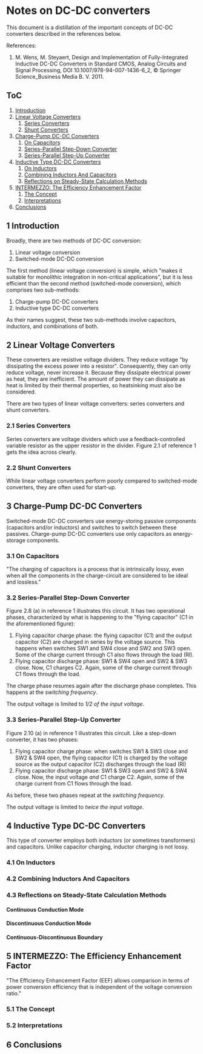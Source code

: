 # Notes on DC-DC converters

This document is a distillation of the important concepts of DC-DC converters described in the references below.

References:
1. M. Wens, M. Steyaert, Design and Implementation of Fully-Integrated Inductive DC-DC Converters in Standard CMOS, Analog Circuits and Signal Processing, DOI 10.1007/978-94-007-1436-6_2, &copy; Springer Science_Business Media B. V. 2011.

## ToC
1. [Introduction](#1-introduction)
2. [Linear Voltage Converters](#2-linear-voltage-converters)
    1. [Series Converters](#21-series-converters)
    2. [Shunt Converters](#22-shunt-converters)
3. [Charge-Pump DC-DC Converters](#3-charge-pump-dc-dc-converters)
    1. [On Capacitors](#31-on-capacitors)
    2. [Series-Parallel Step-Down Converter](#32-series-parallel-step-down-converter)
    3. [Series-Parallel Step-Up Converter](#33-series-parallel-step-up-converter)
4. [Inductive Type DC-DC Converters](#4-inductive-type-dc-dc-converters)
    1. [On Inductors](#41-on-inductors)
    2. [Combining Inductors And Capacitors](#42-combining-inductors-and-capacitors)
    3. [Reflections on Steady-State Calculation Methods](#43-reflections-on-steady-state-calculation-methods)
5. [INTERMEZZO: The Efficiency Enhancement Factor](#5-intermezzo-the-efficiency-enhancement-factor)
    1. [The Concept](#51-the-concept)
    2. [Interpretations](#52-interpretations)
6. [Conclusions](#6-conclusions)

## 1 Introduction
Broadly, there are two methods of DC-DC conversion:
1. Linear voltage conversion
2. Switched-mode DC-DC conversion

The first method (linear voltage conversion) is simple, which "makes it suitable for monolithic integration in non-critical applications", but it is less efficient than the second method (switched-mode conversion), which comprises two sub-methods:

1. Charge-pump DC-DC converters
2. Inductive type DC-DC converters

As their names suggest, these two sub-methods involve capacitors, inductors, and combinations of both.

## 2 Linear Voltage Converters
These converters are resistive voltage dividers. They reduce voltage "by dissipating the excess power into a resistor". Consequently, they can only reduce voltage, never increase it. Because they dissipate electrical power as heat, they are inefficient. The amount of power they can dissipate as heat is limited by their thermal properties, so heatsinking must also be considered.

There are two types of linear voltage converters: series converters and shunt converters.

### 2.1 Series Converters
Series converters are voltage dividers which use a feedback-controlled variable resistor as the upper resistor in the divider. Figure 2.1 of reference 1 gets the idea across clearly.

### 2.2 Shunt Converters
<some stuff about shunt converters>

While linear voltage converters perform poorly compared to switched-mode converters, they are often used for start-up.

## 3 Charge-Pump DC-DC Converters
Switched-mode DC-DC converters use energy-storing passive components (capacitors and/or inductors) and switches to switch between these passives. Charge-pump DC-DC converters use only capacitors as energy-storage components.

### 3.1 On Capacitors
"The charging of capacitors is a process that is intrinsically lossy, even when all the components in the charge-circuit are considered to be ideal and lossless."

### 3.2 Series-Parallel Step-Down Converter
Figure 2.8 (a) in reference 1 illustrates this circuit. It has two operational phases, characterized by what is happening to the "flying capacitor" (C1 in the aforementioned figure):
1. Flying capacitor charge phase: the flying capacitor (C1) and the output capacitor (C2) are charged in series by the voltage source. This happens when switches SW1 and SW4 close and SW2 and SW3 open. Some of the charge current through C1 also flows through the load (Rl).
2. Flying capacitor discharge phase: SW1 & SW4 open and SW2 & SW3 close. Now, C1 charges C2. Again, some of the charge current through C1 flows through the load.

The charge phase resumes again after the discharge phase completes. This happens at the _switching frequency_.

The output voltage is limited to _1/2 of the input voltage_.

### 3.3 Series-Parallel Step-Up Converter
Figure 2.10 (a) in reference 1 illustrates this circuit. Like a step-down converter, it has two phases:
1. Flying capacitor charge phase: when switches SW1 & SW3 close and SW2 & SW4 open, the flying capacitor (C1) is charged by the voltage source as the output capacitor (C2) discharges through the load (Rl)
2. Flying capacitor discharge phase: SW1 & SW3 open and SW2 & SW4 close. Now, the input voltage _and_ C1 charge C2. Again, some of the charge current from C1 flows through the load.

As before, these two phases repeat at the _switching frequency_.

The output voltage is limited to _twice the input voltage_.

## 4 Inductive Type DC-DC Converters
This type of converter employs both inductors (or sometimes transformers) and capacitors. Unlike capacitor charging, inductor charging is not lossy.

### 4.1 On Inductors

### 4.2 Combining Inductors And Capacitors

### 4.3 Reflections on Steady-State Calculation Methods

#### Continuous Conduction Mode

#### Discontinuous Conduction Mode

#### Continuous-Discontinuous Boundary

## 5 INTERMEZZO: The Efficiency Enhancement Factor

"The Efficiency Enhancement Factor (EEF) allows comparison in terms of power conversion efficiency that is independent of the voltage conversion ratio."

### 5.1 The Concept

### 5.2 Interpretations

## 6 Conclusions

